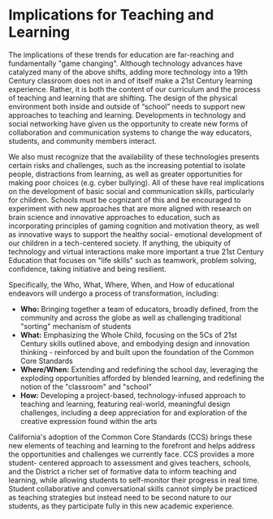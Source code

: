 Implications for Teaching and Learning
======================================

The implications of these trends for education are far-reaching and fundamentally 
"game changing".  Although technology advances have catalyzed many of the 
above shifts, adding more technology into a 19th Century classroom does not in 
and of itself make a 21st Century learning experience.  Rather, it is both the 
content of our curriculum and the process of teaching and learning that are 
shifting.  The design of the physical environment both inside and outside of 
“school” needs to support new approaches to teaching and learning. 
Developments in technology and social networking have given us the opportunity 
to create new forms of collaboration and communication systems to change the 
way educators, students, and community members interact.

We also must recognize that the availability of these technologies presents 
certain risks and challenges, such as the increasing potential to isolate people,
distractions from learning, as well as greater opportunities for making poor 
choices (e.g. cyber bullying). All of these have real implications on the 
development of basic social and communication skills, particularly for children. 
Schools must be cognizant of this and be encouraged to experiment with new 
approaches that are more aligned with research on brain science and innovative 
approaches to education, such as incorporating principles of gaming cognition 
and motivation theory, as well as innovative ways to support the healthy social-
emotional development of our children in a tech-centered society.  If anything, 
the ubiquity of technology and virtual interactions make more important a true 
21st Century Education that focuses on "life skills" such as teamwork, problem 
solving, confidence, taking initiative and being resilient.

Specifically, the Who, What, Where, When, and How of educational endeavors
will undergo a process of transformation, including:

* **Who:** Bringing together a team of educators, broadly defined, from the 
community and across the globe as well as challenging traditional 
"sorting" mechanism of students
* **What:** Emphasizing the Whole Child, focusing on the 5Cs of 21st Century 
skills outlined above, and embodying design and innovation thinking -
reinforced by and built upon the foundation of the Common Core 
Standards
* **Where/When:** Extending and redefining the school day, leveraging the 
exploding opportunities afforded by blended learning, and redefining the 
notion of the "classroom" and "school"
* **How:** Developing a project-based, technology-infused approach to 
teaching and learning, featuring real-world, meaningful design challenges, 
including a deep appreciation for and exploration of the creative 
expression found within the arts 

California's adoption of the Common Core Standards (CCS) brings these new 
elements of teaching and learning to the forefront and helps address the 
opportunities and challenges we currently face. CCS provides a more student-
centered approach to assessment and gives teachers, schools, and the District a 
richer set of formative data to inform teaching and learning, while allowing 
students to self-monitor their progress in real time.  Student collaborative and 
conversational skills cannot simply be practiced as teaching strategies but 
instead need to be second nature to our students, as they participate fully in this 
new academic experience.
